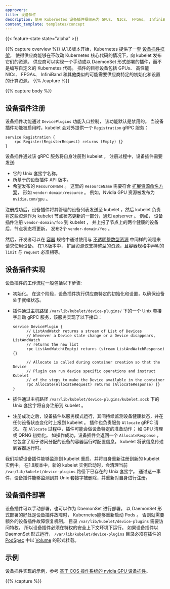 ```yaml
---
approvers:
title: 设备插件
description: 使用 Kubernetes 设备插件框架来为 GPUs、 NICs、 FPGAs、 InfiniBand 和其他类似的需要供应商特别设置的资源开发插件。
content_template: templates/concept
---
```


{{< feature-state state="alpha" >}}

{{% capture overview %}}
从1.8版本开始，Kubernetes 提供了一套
[设备插件框架](https://github.com/kubernetes/community/blob/master/contributors/design-proposals/resource-management/device-plugin.md)，
使得供应商能够在不改动 Kubernetes 核心代码的情况下，向 kubelet 发布它们的资源。
供应商可以实现一个手动或以 DaemonSet 形式部署的插件，而不是编写自定义的 Kubernetes 代码。
插件的目标设备包括 GPUs、 高性能 NICs、 FPGAs、 InfiniBand
和其他类似的可能需要供应商特定的初始化和设置的计算资源。
{{% /capture %}}

{{% capture body %}}

## 设备插件注册

设备插件功能通过 `DevicePlugins` 功能入口控制， 该功能默认是禁用的。
当设备插件功能被启用时，kubelet 会对外提供一个 `Registration` gRPC 服务：

```gRPC
service Registration {
	rpc Register(RegisterRequest) returns (Empty) {}
}
```
设备插件通过该 gRPC 服务将自身注册到 kubelet 。
注册过程中，设备插件需要发送:

  * 它的 Unix 套接字名称。
  * 所基于的设备插件 API 版本。
  * 希望发布的 `ResourceName` 。 这里的 `ResourceName` 需要符合
    [扩展资源命名方案](https://github.com/kubernetes/kubernetes/pull/48922)，
    形如 `vendor-domain/resource` 。
    例如，Nvidia GPU 资源被发布为 `nvidia.com/gpu` 。

注册成功后，设备插件将其管理的设备列表发送至 kubelet ，然后 kubelet 负责将这些资源作为 kubelet 节点状态更新的一部分，通知 apiserver 。
例如， 设备插件注册 `vendor-domain/foo` 到 kubelet ，
并上报了节点上的两个健康的设备后，节点状态将更新， 发布2个 `vendor-domain/foo` 。

然后，开发者可以在 [容器](/docs/api-reference/{{page.version}}/#container-v1-core)
规格中通过使用与
[不透明整数型资源](/docs/tasks/configure-pod-container/opaque-integer-resource/)
中同样的流程来请求使用设备。
在1.8版本中， 扩展资源仅支持整型的资源，且容器规格中声明的 `limit` 与 `request` 必须相等。

## 设备插件实现

设备插件的工作流程一般包括以下步骤:

* 初始化。 在这个阶段，设备插件执行供应商特定的初始化和设置，以确保设备处于就绪状态。

* 插件通过主机路径 `/var/lib/kubelet/device-plugins/` 下的一个 Unix 套接字启动 gRPC 服务，该服务实现了以下接口：

  ```gRPC
  service DevicePlugin {
        // ListAndWatch returns a stream of List of Devices
        // Whenever a Device state change or a Device disappears, ListAndWatch
        // returns the new list
        rpc ListAndWatch(Empty) returns (stream ListAndWatchResponse) {}

        // Allocate is called during container creation so that the Device
        // Plugin can run device specific operations and instruct Kubelet
        // of the steps to make the Device available in the container
        rpc Allocate(AllocateRequest) returns (AllocateResponse) {}
  }
  ```

* 插件通过主机路径 `/var/lib/kubelet/device-plugins/kubelet.sock` 下的 Unix 套接字将自身注册到 kubelet 。

* 注册成功之后，设备插件以服务模式运行，其间持续监测设备健康状态，并在任何设备状态变化时上报到 kubelet 。
插件也负责服务 `Allocate` gRPC 请求。 在 `Allocate` 过程中，插件可能会做设备特定的准备动作； 如 GPU 清理 或 QRNG 初始化。
如操作成功，设备插件会返回一个 `AllocateResponse` ，它包含了用于访问分配的设备的容器运行时配置信息。 kubelet 将该信息传递到容器运行时。

我们期望设备插件能够监测到 kubelet 重启，并将自身重新注册到新的 kubelet 实例中。 在1.8版本中，新的 kubelet 实例启动时，会清理当前 `/var/lib/kubelet/device-plugins` 路径下已存在的 Unix 套接字。 通过这一事件，设备插件能够监测到其 Unix 套接字被删除，并重新对自身进行注册。

## 设备插件部署

设备插件可以手动部署，也可以作为 DaemonSet 进行部署。 以 DaemonSet 形式部署的好处是设备插件故障时，
Kubernetes能够重新启动 Pods 。 否则就需要额外的设备插件故障恢复机制。
目录 `/var/lib/kubelet/device-plugins` 需要访问特权，
所以设备插件必须在特权的安全上下文环境下运行。
如果设备插件以 DaemonSet 形式运行， `/var/lib/kubelet/device-plugins`
目录必须在插件的 [PodSpec](/docs/api-reference/{{page.version}}/#podspec-v1-core) 中以 [Volume](/docs/api-reference/{{page.version}}/#volume-v1-core) 的形式挂载。

## 示例

设备插件实现的示例，参考
[基于 COS 操作系统的 nvidia GPU 设备插件](https://github.com/GoogleCloudPlatform/container-engine-accelerators/tree/master/cmd/nvidia_gpu)。

{{% /capture %}}


